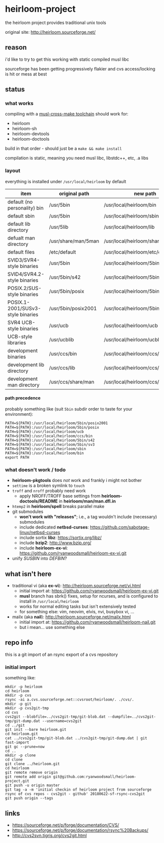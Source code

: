 # heirloom-project

the heirloom project provides traditional unix tools

original site: http://heirloom.sourceforge.net/

## reason

i'd like to try to get this working with static compiled musl libc

sourceforge has been getting progressively flakier and cvs access/locking is hit or mess at best

## status

### what works

compiling with a [musl-cross-make toolchain](https://github.com/richfelker/musl-cross-make) should work for:

- heirloom
- heirloom-sh
- heirloom-devtools
- heirloom-doctools

build in that order - should just be a ```make && make install```

compilation is static, meaning you need musl libc, libstdc++, etc, .a libs

### layout

everything is installed under ```/usr/local/heirloom``` by default

item                              | original path       | new path
--------------------------------- | ------------------- | --------
default (no personality) bin      | /usr/5bin           | /usr/local/heirloom/bin
default sbin                      | /usr/5bin           | /usr/local/heirloom/sbin
default lib directory             | /usr/5lib           | /usr/local/heirloom/lib
defualt man directory             | /usr/share/man/5man | /usr/local/heirloom/share/man
default files                     | /etc/default        | /usr/local/heirloom/etc/default
SVID3/SVR4-style binaries         | /usr/5bin           | /usr/local/heirloom/5bin/sv3
SVID4/SVR4.2-style binaries       | /usr/5bin/s42       | /usr/local/heirloom/5bin/s42
POSIX.2/SUS-style binaries        | /usr/5bin/posix     | /usr/local/heirloom/5bin/posix
POSIX.1-2001/SUSv3-style binaries | /usr/5bin/posix2001 | /usr/local/heirloom/5bin/posix2001
SVR4 UCB-style binaries           | /usr/ucb            | /usr/local/heirloom/ucb
UCB-style libraries               | /usr/ucblib         | /usr/local/heirloom/ucblib
development binaries              | /usr/ccs/bin        | /usr/local/heirloom/ccs/bin
development lib directory         | /usr/ccs/lib        | /usr/local/heirloom/ccs/lib
development man directory         | /usr/ccs/share/man  | /usr/local/heirloom/ccs/share/man

#### path precedence

probably something like (suit ```5bin``` subdir order to taste for your environment):

```
PATH=${PATH}:/usr/local/heirloom/5bin/posix2001
PATH=${PATH}:/usr/local/heirloom/5bin/posix
PATH=${PATH}:/usr/local/heirloom/ucb
PATH=${PATH}:/usr/local/heirloom/ccs/bin
PATH=${PATH}:/usr/local/heirloom/5bin/s42
PATH=${PATH}:/usr/local/heirloom/5bin/sv3
PATH=${PATH}:/usr/local/heirloom/sbin
PATH=${PATH}:/usr/local/heirloom/bin
export PATH
```

### what doesn't work / todo

- **heirloom-pkgtools** does _not_ work and frankly i might not bother
- ```settime``` is a broken symlink to ```touch```
- ```troff``` and ```nroff``` probably need work
  - apply NROFF/TROFF base settings from **heirloom-doctools/README** in **heirloom/man/man.dfl.in**
- ```htemp2``` in **heirloom/spell** breaks parallel make
- git submodules
  - **won't work with "releases"**; i.e., a tag wouldn't include (necessary) submodules
  - include dedicated **netbsd-curses**: https://github.com/sabotage-linux/netbsd-curses
  - include sortix **libz**: https://sortix.org/libz/
  - include **bzip2**: http://www.bzip.org/
  - include **heirloom-ex-vi**: https://github.com/ryanwoodsmall/heirloom-ex-vi.git
- unify _SUSBIN_ into _DEFBIN_?

## what isn't here

- traditional vi (aka **ex-vi**): http://heirloom.sourceforge.net/vi.html
  - initial import at: https://github.com/ryanwoodsmall/heirloom-ex-vi.git
  - **musl** branch has sbrk() fixes, setup for ncurses, and is configured to install in ```/usr/local/heirloom```
  - works for normal editing tasks but isn't extensively tested
  - for something else: vim, neovim, elvis, nvi, busybox vi, ...
- mailx (aka **nail**): http://heirloom.sourceforge.net/mailx.html
  - initial import at: https://github.com/ryanwoodsmall/heirloom-nail.git
  - but i mean... use something else

## repo info

this is a git import of an rsync export of a cvs repository

### initial import

something like:

```
mkdir -p heirloom
cd heirloom
mkdir -p cvs
rsync -ai a.cvs.sourceforge.net::cvsroot/heirloom/. ./cvs/.
mkdir -p git
mkdir -p cvs2git-tmp
cd cvs
cvs2git --blobfile=../cvs2git-tmp/git-blob.dat --dumpfile=../cvs2git-tmp/git-dump.dat --username=cvs2git
cd ../git
git init --bare heirloom.git
cd heirloom.git
cat ../cvs2git-tmp/git-blob.dat ../cvs2git-tmp/git-dump.dat | git fast-import
git gc --prune=now
cd ..
mkdir -p clone
cd clone
git clone ../heirloom.git
cd heirloom
git remote remove origin
git remote add origin git@github.com:ryanwoodsmall/heirloom-project.git
git push -u origin master
git tag -a -m 'initial checkin of heirloom project from sourceforge rsync of cvs repos - cvs2git - github' 20180622-sf-rsync-cvs2git
git push origin --tags
```

## links

- https://sourceforge.net/p/forge/documentation/CVS/
- https://sourceforge.net/p/forge/documentation/rsync%20Backups/
- http://cvs2svn.tigris.org/cvs2git.html
